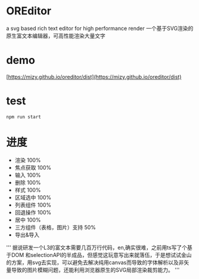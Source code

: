 # OREditor
a svg based rich text editor for high performance render
一个基于SVG渲染的原生富文本编辑器，可高性能渲染大量文字

# demo
[https://mizy.github.io/oreditor/dist](https://mizy.github.io/oreditor/dist)

# test
```
npm run start
```

# 进度
+ 渲染 100%
+ 焦点获取 100%
+ 输入 100%
+ 删除 100%
+ 样式 100%
+ 区域选中 100%
+ 列表组件 100%
+ 回退操作 100%
+ 居中 100%
+ 三方组件（表格，图片）支持 50%
+ 导出&导入

'''
据说研发一个L3的富文本需要几百万行代码，en,确实很难，之前用ts写了个基于DOM 和selectionAPI的半成品，但感觉这玩意写出来就落伍，于是想试试金山的方案，用svg去实现，可以避免去解决纯用canvas而导致的字体解析以及非矢量导致的图片模糊问题，还能利用浏览器原生的SVG局部渲染裁剪能力。
'''
